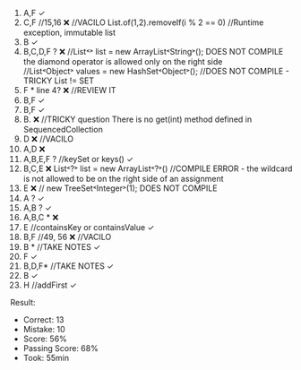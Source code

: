1. A,F                                            ✓
2. C,F //15,16                                    ❌ //VACILO List.of(1,2).removeIf(i % 2 == 0) //Runtime exception, immutable list 
3. B                                              ✓
4. B,C,D,F ?                                      ❌ //List˂˃ list = new ArrayList˂String˃(); DOES NOT COMPILE the diamond operator is allowed only on the right side\
                                                     //List˂Object˃ values = new HashSet˂Object˃(); //DOES NOT COMPILE - TRICKY List != SET
5. F * line 4?                                    ❌ //REVIEW IT
6. B,F                                             ✓
7. B,F                                             ✓
8. B.                                             ❌ //TRICKY question There is no get(int) method defined in SequencedCollection
9. D                                              ❌ //VACILO
10. A,D                                           ❌
11. A,B,E,F ? //keySet or keys()                  ✓
12. B,C,E                                         ❌  List˂?˃ list = new ArrayList˂?˃() //COMPILE ERROR - the wildcard is not allowed to be on the right side of an assignment
13. E                                             ❌ // new TreeSet˂Integer˃(1); DOES NOT COMPILE
14. A ?                                           ✓
15. A,B ?                                         ✓
16. A,B,C *                                       ❌
17. E //containsKey or containsValue              ✓
18. B,F //49, 56                                  ❌ //VACILO
19. B * //TAKE NOTES                              ✓
20. F                                             ✓
21. B,D,F* //TAKE NOTES                           ✓
22. B                                             ✓
23. H //addFirst                                  ✓



Result:

* Correct: 13
* Mistake: 10
* Score: 56%
* Passing Score: 68%
* Took: 55min